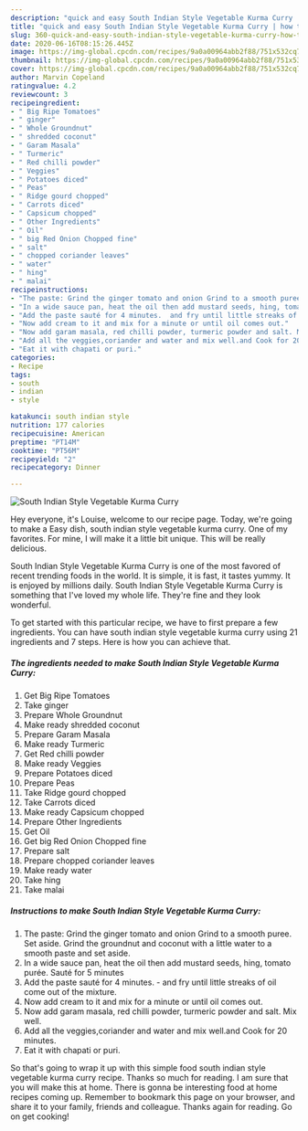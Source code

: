 ```yaml
---
description: "quick and easy South Indian Style Vegetable Kurma Curry | how to make the best South Indian Style Vegetable Kurma Curry"
title: "quick and easy South Indian Style Vegetable Kurma Curry | how to make the best South Indian Style Vegetable Kurma Curry"
slug: 360-quick-and-easy-south-indian-style-vegetable-kurma-curry-how-to-make-the-best-south-indian-style-vegetable-kurma-curry
date: 2020-06-16T08:15:26.445Z
image: https://img-global.cpcdn.com/recipes/9a0a00964abb2f88/751x532cq70/south-indian-style-vegetable-kurma-curry-recipe-main-photo.jpg
thumbnail: https://img-global.cpcdn.com/recipes/9a0a00964abb2f88/751x532cq70/south-indian-style-vegetable-kurma-curry-recipe-main-photo.jpg
cover: https://img-global.cpcdn.com/recipes/9a0a00964abb2f88/751x532cq70/south-indian-style-vegetable-kurma-curry-recipe-main-photo.jpg
author: Marvin Copeland
ratingvalue: 4.2
reviewcount: 3
recipeingredient:
- " Big Ripe Tomatoes"
- " ginger"
- " Whole Groundnut"
- " shredded coconut"
- " Garam Masala"
- " Turmeric"
- " Red chilli powder"
- " Veggies"
- " Potatoes diced"
- " Peas"
- " Ridge gourd chopped"
- " Carrots diced"
- " Capsicum chopped"
- " Other Ingredients"
- " Oil"
- " big Red Onion Chopped fine"
- " salt"
- " chopped coriander leaves"
- " water"
- " hing"
- " malai"
recipeinstructions:
- "The paste: Grind the ginger tomato and onion Grind to a smooth puree. Set aside. Grind the groundnut and coconut with a little water to a smooth paste and set aside."
- "In a wide sauce pan, heat the oil then add mustard seeds, hing, tomato purée. Sauté for 5 minutes"
- "Add the paste sauté for 4 minutes.  and fry until little streaks of oil come out of the mixture."
- "Now add cream to it and mix for a minute or until oil comes out."
- "Now add garam masala, red chilli powder, turmeric powder and salt. Mix well."
- "Add all the veggies,coriander and water and mix well.and Cook for 20 minutes."
- "Eat it with chapati or puri."
categories:
- Recipe
tags:
- south
- indian
- style

katakunci: south indian style 
nutrition: 177 calories
recipecuisine: American
preptime: "PT14M"
cooktime: "PT56M"
recipeyield: "2"
recipecategory: Dinner

---
```



![South Indian Style Vegetable Kurma Curry](https://img-global.cpcdn.com/recipes/9a0a00964abb2f88/751x532cq70/south-indian-style-vegetable-kurma-curry-recipe-main-photo.jpg)

Hey everyone, it's Louise, welcome to our recipe page. Today, we're going to make a Easy dish, south indian style vegetable kurma curry. One of my favorites. For mine, I will make it a little bit unique. This will be really delicious.

South Indian Style Vegetable Kurma Curry is one of the most favored of recent trending foods in the world. It is simple, it is fast, it tastes yummy. It is enjoyed by millions daily. South Indian Style Vegetable Kurma Curry is something that I've loved my whole life. They're fine and they look wonderful.




To get started with this particular recipe, we have to first prepare a few ingredients. You can have south indian style vegetable kurma curry using 21 ingredients and 7 steps. Here is how you can achieve that.

<!--inarticleads1-->

##### The ingredients needed to make South Indian Style Vegetable Kurma Curry:

1. Get  Big Ripe Tomatoes
1. Take  ginger
1. Prepare  Whole Groundnut
1. Make ready  shredded coconut
1. Prepare  Garam Masala
1. Make ready  Turmeric
1. Get  Red chilli powder
1. Make ready  Veggies
1. Prepare  Potatoes diced
1. Prepare  Peas
1. Take  Ridge gourd chopped
1. Take  Carrots diced
1. Make ready  Capsicum chopped
1. Prepare  Other Ingredients
1. Get  Oil
1. Get  big Red Onion Chopped fine
1. Prepare  salt
1. Prepare  chopped coriander leaves
1. Make ready  water
1. Take  hing
1. Take  malai




<!--inarticleads2-->

##### Instructions to make South Indian Style Vegetable Kurma Curry:

1. The paste: Grind the ginger tomato and onion Grind to a smooth puree. Set aside. Grind the groundnut and coconut with a little water to a smooth paste and set aside.
1. In a wide sauce pan, heat the oil then add mustard seeds, hing, tomato purée. Sauté for 5 minutes
1. Add the paste sauté for 4 minutes. -  and fry until little streaks of oil come out of the mixture.
1. Now add cream to it and mix for a minute or until oil comes out.
1. Now add garam masala, red chilli powder, turmeric powder and salt. Mix well.
1. Add all the veggies,coriander and water and mix well.and Cook for 20 minutes.
1. Eat it with chapati or puri.




So that's going to wrap it up with this simple food south indian style vegetable kurma curry recipe. Thanks so much for reading. I am sure that you will make this at home. There is gonna be interesting food at home recipes coming up. Remember to bookmark this page on your browser, and share it to your family, friends and colleague. Thanks again for reading. Go on get cooking!
